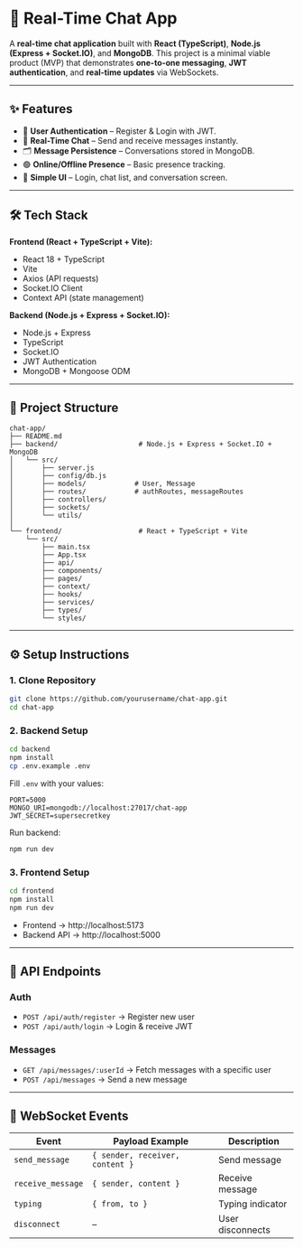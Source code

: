 # 💬 Real-Time Chat App

A **real-time chat application** built with **React (TypeScript)**, **Node.js (Express + Socket.IO)**, and **MongoDB**. This project is a minimal viable product (MVP) that demonstrates **one-to-one messaging**, **JWT authentication**, and **real-time updates** via WebSockets.

---

## ✨ Features

- 🔐 **User Authentication** – Register & Login with JWT.
- 💬 **Real-Time Chat** – Send and receive messages instantly.
- 🗂 **Message Persistence** – Conversations stored in MongoDB.
- 🟢 **Online/Offline Presence** – Basic presence tracking.
- 👤 **Simple UI** – Login, chat list, and conversation screen.

---

## 🛠 Tech Stack

**Frontend (React + TypeScript + Vite):**
- React 18 + TypeScript
- Vite
- Axios (API requests)
- Socket.IO Client
- Context API (state management)

**Backend (Node.js + Express + Socket.IO):**
- Node.js + Express
- TypeScript
- Socket.IO
- JWT Authentication
- MongoDB + Mongoose ODM

---

## 📂 Project Structure

```
chat-app/
├── README.md
├── backend/                    # Node.js + Express + Socket.IO + MongoDB
│   └── src/
│       ├── server.js
│       ├── config/db.js
│       ├── models/            # User, Message
│       ├── routes/            # authRoutes, messageRoutes
│       ├── controllers/
│       ├── sockets/
│       └── utils/
│
└── frontend/                   # React + TypeScript + Vite
    └── src/
        ├── main.tsx
        ├── App.tsx
        ├── api/
        ├── components/
        ├── pages/
        ├── context/
        ├── hooks/
        ├── services/
        ├── types/
        └── styles/
```

---

## ⚙️ Setup Instructions

### 1. Clone Repository

```bash
git clone https://github.com/yourusername/chat-app.git
cd chat-app
```

### 2. Backend Setup

```bash
cd backend
npm install
cp .env.example .env
```

Fill `.env` with your values:

```
PORT=5000
MONGO_URI=mongodb://localhost:27017/chat-app
JWT_SECRET=supersecretkey
```

Run backend:

```bash
npm run dev
```

### 3. Frontend Setup

```bash
cd frontend
npm install
npm run dev
```

- Frontend → http://localhost:5173
- Backend API → http://localhost:5000

---

## 📡 API Endpoints

### Auth
- `POST /api/auth/register` → Register new user
- `POST /api/auth/login` → Login & receive JWT

### Messages
- `GET /api/messages/:userId` → Fetch messages with a specific user
- `POST /api/messages` → Send a new message

---

## 🔌 WebSocket Events

| Event            | Payload Example                        | Description             |
|------------------|----------------------------------------|-------------------------|
| `send_message`   | `{ sender, receiver, content }`       | Send message            |
| `receive_message`| `{ sender, content }`                 | Receive message         |
| `typing`         | `{ from, to }`                        | Typing indicator        |
| `disconnect`     | –                                     | User disconnects        |